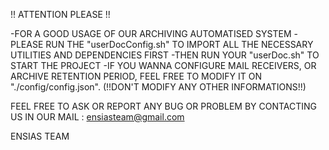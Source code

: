 !! ATTENTION PLEASE !!

-FOR A GOOD USAGE OF OUR ARCHIVING AUTOMATISED SYSTEM
-PLEASE RUN THE "userDocConfig.sh" TO IMPORT ALL THE NECESSARY UTILITIES AND DEPENDENCIES FIRST
-THEN RUN YOUR "userDoc.sh" TO START THE PROJECT
-IF YOU WANNA CONFIGURE MAIL RECEIVERS, OR ARCHIVE RETENTION PERIOD, FEEL FREE TO MODIFY IT ON "./config/config.json". (!!DON'T MODIFY ANY OTHER INFORMATIONS!!)


FEEL FREE TO ASK OR REPORT ANY BUG OR PROBLEM BY CONTACTING US IN OUR MAIL : ensiasteam@gmail.com


ENSIAS TEAM
